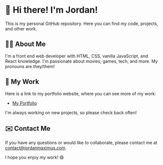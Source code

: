 # 👋 Hi there! I'm Jordan!

This is my personal GitHub repository. Here you can find my code, projects, and other work.

## 👩‍💻 About Me

I'm a front end web developer with HTML, CSS, vanilla JavaScript, and React knowledge. I'm passionate about movies, games, tech, and more. My pronouns are they/them!
 
## 🎨 My Work

Here is a link to my portfolio website, where you can see more of my work:

* [My Portfolio](https://maxyzmus.github.io/my-portfolio)

I'm always working on new projects, so please check back often!

## ✉️ Contact Me

If you have any questions or would like to collaborate, please contact me at contact@jordanmaximus.com.

I hope you enjoy my work! 😄
